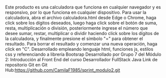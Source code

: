 Este producto es una calculadora que funciona en cualquier navegador y es responsivo, por lo que funciona en cualquier dispositivo.
Para usar la calculadora, abra el archivo calculadora.html desde Edge o Chrome, haga click sobre los dígitos deseados, luego haga click sobre el botón de suma, resta, multiplicación o división, posteriormente ingrese el número que desee sumar, restar, multiplicar o dividir haciendo click sobre los dígitos de la calculadora, y finalmente presione el símbolo "=" para obtener el resultado.
Para borrar el resultado y comenzar una nueva operación, haga click en "C".
Desarrollado empleando lenguaje html, funciones js, estilos css y referenciando a librería Bootsrap 
Desarrollado por Grupo 7 del Módulo 2: Introducción al Front End del curso Desarrollador FullStack Java
Link de repositorio Git en Git Hub:https://github.com/CamilaF1985/sprint_modulo2.git 
